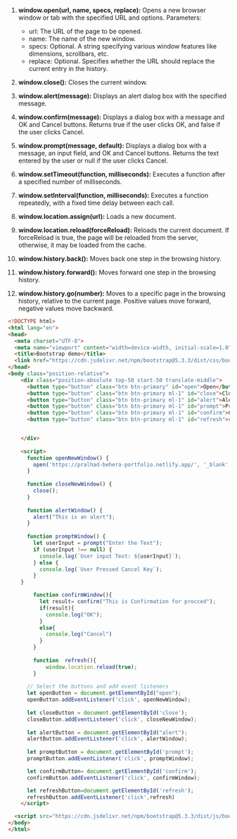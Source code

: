 

1. **window.open(url, name, specs, replace):** Opens a new browser window or tab with the specified URL and options. Parameters:
   - url: The URL of the page to be opened.
   - name: The name of the new window.
   - specs: Optional. A string specifying various window features like dimensions, scrollbars, etc.
   - replace: Optional. Specifies whether the URL should replace the current entry in the history.

2. **window.close():** Closes the current window.

3. **window.alert(message):** Displays an alert dialog box with the specified message.

4. **window.confirm(message):** Displays a dialog box with a message and OK and Cancel buttons. Returns true if the user clicks OK, and false if the user clicks Cancel.

5. **window.prompt(message, default):** Displays a dialog box with a message, an input field, and OK and Cancel buttons. Returns the text entered by the user or null if the user clicks Cancel.

6. **window.setTimeout(function, milliseconds):** Executes a function after a specified number of milliseconds.

7. **window.setInterval(function, milliseconds):** Executes a function repeatedly, with a fixed time delay between each call.

8. **window.location.assign(url):** Loads a new document.

9. **window.location.reload(forceReload):** Reloads the current document. If forceReload is true, the page will be reloaded from the server, otherwise, it may be loaded from the cache.

10. **window.history.back():** Moves back one step in the browsing history.

11. **window.history.forward():** Moves forward one step in the browsing history.

12. **window.history.go(number):** Moves to a specific page in the browsing history, relative to the current page. Positive values move forward, negative values move backward.


```html
<!DOCTYPE html>
<html lang="en">
<head>
  <meta charset="UTF-8">
  <meta name="viewport" content="width=device-width, initial-scale=1.0">
  <title>Bootstrap demo</title>
  <link href="https://cdn.jsdelivr.net/npm/bootstrap@5.3.3/dist/css/bootstrap.min.css" rel="stylesheet" integrity="sha384-QWTKZyjpPEjISv5WaRU9OFeRpok6YctnYmDr5pNlyT2bRjXh0JMhjY6hW+ALEwIH" crossorigin="anonymous">
</head>
<body class="position-relative">
    <div class="position-absolute top-50 start-50 translate-middle">
      <button type="button" class="btn btn-primary" id="open">Open</button>
      <button type="button" class="btn btn-primary ml-1" id="close">Close</button>
      <button type="button" class="btn btn-primary ml-1" id="alert">Alert</button>
      <button type="button" class="btn btn-primary ml-1" id="prompt">Prompt</button>
      <button type="button" class="btn btn-primary ml-1" id="confirm">Confirm</button>
      <button type="button" class="btn btn-primary ml-1" id="refresh">reload</button>


    </div>
  
    <script>
      function openNewWindow() {
        open('https://pralhad-behera-portfolio.netlify.app/', '_blank', 'width=1000,height=1000');
      }
  
      function closeNewWindow() {
        close();
      }
  
      function alertWindow() {
        alert("This is an alert");
      }
      
      function promptWindow() {
        let userInput = prompt("Enter the Text");
        if (userInput !== null) {
          console.log(`User input Text: ${userInput}`);
        } else {
          console.log(`User Pressed Cancel Key`);
        }
    }

        function confirmWindow(){
          let result= confirm("This is Confirmation for procced");
          if(result){
            console.log("OK");
          }
          else{
            console.log("Cancel")
          }
        }
      
        function  refresh(){
            window.location.reload(true);
        } 
  
      // Select the buttons and add event listeners
      let openButton = document.getElementById("open");
      openButton.addEventListener('click', openNewWindow);
  
      let closeButton = document.getElementById('close');
      closeButton.addEventListener('click', closeNewWindow);
  
      let alertButton = document.getElementById("alert");
      alertButton.addEventListener('click', alertWindow);
  
      let promptButton = document.getElementById('prompt');
      promptButton.addEventListener('click', promptWindow);

      let confirmButton= document.getElementById('confirm');
      confirmButton.addEventListener('click', confirmWindow);

      let refreshButton=document.getElementById('refresh');
      refreshButton.addEventListener('click',refresh)
    </script>

  <script src="https://cdn.jsdelivr.net/npm/bootstrap@5.3.3/dist/js/bootstrap.bundle.min.js" integrity="sha384-YvpcrYf0tY3lHB60NNkmXc5s9fDVZLESaAA55NDzOxhy9GkcIdslK1eN7N6jIeHz" crossorigin="anonymous"></script>
</body>
</html>
```